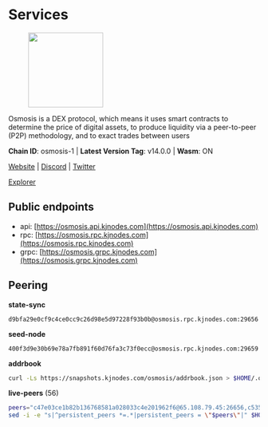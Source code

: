 # Services

<figure><img src="https://raw.githubusercontent.com/kj89/testnet_manuals/main/pingpub/logos/osmosis.png" width="150" alt=""><figcaption></figcaption></figure>

Osmosis is a DEX protocol, which means it uses smart contracts  to determine the price of digital assets, to produce liquidity  via a peer-to-peer (P2P) methodology, and to exact trades between users

**Chain ID**: osmosis-1 | **Latest Version Tag**: v14.0.0 | **Wasm**: ON

[Website](https://osmosis.zone) | [Discord](https://discord.gg/osmosis) | [Twitter](https://twitter.com/osmosiszone)

[Explorer](https://explorer.kjnodes.com/osmosis)


## Public endpoints

* api: [https://osmosis.api.kjnodes.com](https://osmosis.api.kjnodes.com)
* rpc: [https://osmosis.rpc.kjnodes.com](https://osmosis.rpc.kjnodes.com)
* grpc: [https://osmosis.grpc.kjnodes.com](https://osmosis.grpc.kjnodes.com)

## Peering

**state-sync**

```text
d9bfa29e0cf9c4ce0cc9c26d98e5d97228f93b0b@osmosis.rpc.kjnodes.com:29656
```

**seed-node**

```text
400f3d9e30b69e78a7fb891f60d76fa3c73f0ecc@osmosis.rpc.kjnodes.com:29659
```

**addrbook**
```bash
curl -Ls https://snapshots.kjnodes.com/osmosis/addrbook.json > $HOME/.osmosisd/config/addrbook.json
```

**live-peers** (56)
```bash
peers="c47e03ce1b82b136768581a028033c4e201962f6@65.108.79.45:26656,c5358545d951ae666c695903036c1e93578951eb@135.181.176.113:26656,42f42a4b3527b927d5002d45abd37f66ecdd4861@51.178.74.75:16656,8500a6a0a7f1a6afc66f5d8956214bfd44ebd30c@65.109.53.142:26856,32e9d4a7413dd5393c8be004bee68dea683be839@65.21.227.95:2004,7eea530e720ca2e5ae2b4e6324d4f2a6303fc753@157.90.93.137:26656,3197daa0ee5245b17a546be032ff0f6814e1d1db@148.251.191.239:26656,f9a920a61ee994b12b77178dd5f1fc1ed39b7cd2@142.132.255.49:26656,4d659b7b244a68913bfbdc6c9e7aa1a64391238e@74.118.139.59:26656,4a837e3411b0281f00c07706cfea72d3ebc575f1@176.9.38.49:26656,bbb1fa66983c8989d46fefbd96da1084da9b102b@142.132.199.94:26656,d589eb77d7dfebec659ce8bce9f903250301c8ba@116.202.216.57:26656,2f4c0337b2522034a614a5cb2c61a891fe753c03@5.9.81.187:29656,9b1bfb99d9eb04af32510ed8e3eb83c59448662f@95.214.52.220:26656,d4e6a9d74abbf4676c8fd2d58d27fc24b59056b9@143.198.22.206:26656,f95d9634ad68b8f0ac80ce308adb71d8c119ada5@141.98.219.104:26656,c9bf65acffea46ac8368cbe88f679519f7812f3b@18.142.38.209:26656,d9bfa29e0cf9c4ce0cc9c26d98e5d97228f93b0b@65.109.88.38:29656,33cf290cc0cfec8c59e6af86f1a5579303d21087@138.68.14.64:26656,dc230c6475bdbf3ab64058a37a8de2261b6396eb@74.96.207.58:26822,406f64a8d601e34d7311fd61ec87b0c7028bd230@138.201.23.39:46656,47e4075978458bfc382630b2a46aabbbbf7977b2@143.198.234.114:26656,f4b811759e55f665180545ad5e1b42573f660861@135.181.181.251:26656,6945be12a7d357a39b9cfbb0018249b234fc4a15@54.241.143.196:26656,be930386104083882c7e491d60584e15c101c1da@178.128.156.131:26656,6e9b0cf3ea78a9a540c75a4cfeb0c6a54b73fee4@65.108.127.166:26656,43785e5ffd8783393ea8094f77efcee5bdbcdce3@78.141.244.18:26656,797094953d830f8727f3b5175f2b205df16d5867@45.77.212.231:26656,42745690b41f6a7515c4a87d88efda2e82b55b76@78.46.94.183:26656,407267ac44b20a0a4258d0bbca1c9f657bf88d08@74.118.143.19:26656,a6283307952423c1751431c220d11ed36b61ed84@143.110.237.113:26656,e0fbdbdce6ec8797412751edd00fbaf114c42fad@34.220.226.204:26656,20913e92e8b9ea2d80ad34edd9b52e97886cf616@54.37.30.181:26656,74e8ba742d8312c250f3237c8c8f3f951c01f9df@95.216.4.104:2003,0660d18b65340a55514f240dd517282ca286f169@176.9.28.62:26656,bfb67b2ae345955d6bc0991450120669c683386e@149.56.25.66:26656,1528ce3b88d859f2f8c4160d9b155ecea5177a2e@142.132.146.105:26656,b8450ac06ab8ccac21b21bbbba8ea3751a479291@3.91.196.177:26656,30e9432879d5b0976b88e52120dc12338e40fc33@65.108.108.176:26656,724cef11bbe866269b3d67f7dd5ea539cc4096bf@198.244.164.186:26656,fced2c95050c0d4781b76cd2b0a93efae03cb395@65.108.77.93:26656,e613079d9b1c1c688963215a975cc9b29722f4fb@65.108.238.103:12556,7de231d5c75feb810a9196fa2a3e83e0576c88a9@212.95.53.152:26656,259ab883ee76f92e82f8f14d463aaaa09d857fb9@144.76.70.108:9010,9203fbde463bd66bb451da3de390c7d3515c2bf2@65.108.46.248:26656,d87b23a8f9134744f2370b069531fcf62e7721c9@65.109.30.119:26656,b15ff06834de16016d8d905162e1365423d21a66@35.172.193.124:26656,82e224c9640048a6513c589e904c0d903bb99f32@74.118.140.23:26656,31e7a8b8cc97e85472c609f9d220fdd9536d4f4d@94.130.220.54:26656,6178f129efa76d235436e2156959d0acb4772c6a@65.108.128.168:36656,a2024229e2eed1650ba3a3ea9db67fa318dc232e@142.132.199.3:26656,bcfdb6b4050e05cb800d3327ee646af99c2adb21@66.206.26.138:26656,071ae914b06e14148a6286a0fa087c797336f043@34.105.246.121:26656,b69e57cd6f796ac5d6efb1a834163365c37cbfa8@78.46.69.29:26656,10f328a43a1ac7aeeae7ee34c1127ce6839e4265@15.235.13.139:26656,fc590afe489a1b9ca8ff3f2fb396dbc20b1997a4@204.16.244.254:26656"
sed -i -e "s|^persistent_peers *=.*|persistent_peers = \"$peers\"|" $HOME/.osmosisd/config/config.toml
```

